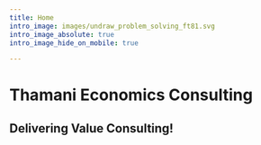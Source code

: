 ```yaml
---
title: Home
intro_image: images/undraw_problem_solving_ft81.svg
intro_image_absolute: true
intro_image_hide_on_mobile: true

---
```

# Thamani Economics Consulting

## Delivering Value Consulting!